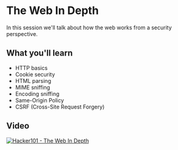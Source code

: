 The Web In Depth
================

In this session we'll talk about how the web works from a security perspective.

What you'll learn
-----------------

- HTTP basics
- Cookie security
- HTML parsing
- MIME sniffing
- Encoding sniffing
- Same-Origin Policy
- CSRF (Cross-Site Request Forgery)

Video
-----

[![Hacker101 - The Web In Depth](https://img.youtube.com/vi/DWBUQiaN5ZM/0.jpg)](https://www.youtube.com/watch?v=DWBUQiaN5ZM)
